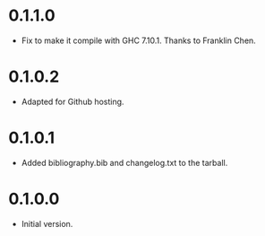 # 0.1.1.0
- Fix to make it compile with GHC 7.10.1. Thanks to Franklin Chen.

# 0.1.0.2
- Adapted for Github hosting.

# 0.1.0.1
- Added bibliography.bib and changelog.txt to the tarball.

# 0.1.0.0
- Initial version.
